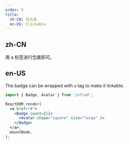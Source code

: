 ```yaml
---
order: 5
title:
  zh-CN: 可点击
  en-US: Clickable
---
```


## zh-CN

用 a 标签进行包裹即可。

## en-US

The badge can be wrapped with `a` tag to make it linkable.

```jsx
import { Badge, Avatar } from 'infrad';

ReactDOM.render(
  <a href="#">
    <Badge count={5}>
      <Avatar shape="square" size="large" />
    </Badge>
  </a>,
  mountNode,
);
```
